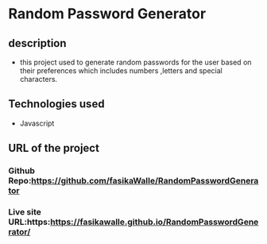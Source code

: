# **Random Password Generator**
## description
* this project used to generate random passwords for the user based on their preferences which includes numbers ,letters and special characters.
## Technologies used
 * Javascript
## URL of the project
 ### Github Repo:https://github.com/fasikaWalle/RandomPasswordGenerator
### Live site URL:https:https://fasikawalle.github.io/RandomPasswordGenerator/

